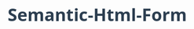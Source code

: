 # Semantic-Html-Form
<!DOCTYPE html>
<html lang="en">
<head>
    <meta charset="UTF-8">
    <meta name="viewport" content="width=device-width, initial-scale=1.0">
    <title>User Registration Form</title>
    <style>
        * {
            box-sizing: border-box;
            margin: 0;
            padding: 0;
            font-family: 'Segoe UI', Tahoma, Geneva, Verdana, sans-serif;
        }
        
        body {
            background-color: #f5f7f9;
            color: #333;
            line-height: 1.6;
            padding: 20px;
        }
        
        .container {
            max-width: 800px;
            margin: 0 auto;
            background: white;
            padding: 30px;
            border-radius: 10px;
            box-shadow: 0 4px 12px rgba(0, 0, 0, 0.1);
        }
        
        header {
            text-align: center;
            margin-bottom: 30px;
        }
        
        h1 {
            color: #2c3e50;
            margin-bottom: 10px;
            font-size: 2.2rem;
        }
        
        .description {
            color: #7f8c8d;
            font-size: 1.1rem;
            margin-bottom: 20px;
        }
        
        .form-section {
            margin-bottom: 30px;
            padding-bottom: 20px;
            border-bottom: 1px solid #eaeaea;
        }
        
        h2 {
            color: #3498db;
            margin-bottom: 15px;
            font-size: 1.5rem;
            display: flex;
            align-items: center;
        }
        
        h2::after {
            content: "";
            flex-grow: 1;
            height: 1px;
            background: #eaeaea;
            margin-left: 15px;
        }
        
        .form-group {
            margin-bottom: 20px;
        }
        
        label {
            display: block;
            margin-bottom: 8px;
            font-weight: 600;
            color: #2c3e50;
        }
        
        input[type="text"],
        input[type="email"],
        input[type="tel"],
        input[type="password"],
        select,
        textarea {
            width: 100%;
            padding: 12px;
            border: 1px solid #ddd;
            border-radius: 6px;
            font-size: 16px;
            transition: border-color 0.3s;
        }
        
        input:focus,
        select:focus,
        textarea:focus {
            border-color: #3498db;
            outline: none;
            box-shadow: 0 0 0 2px rgba(52, 152, 219, 0.2);
        }
        
        .radio-group, .checkbox-group {
            margin-top: 8px;
        }
        
        .radio-option, .checkbox-option {
            margin-bottom: 10px;
            display: flex;
            align-items: center;
        }
        
        .radio-option input, .checkbox-option input {
            margin-right: 10px;
        }
        
        .required {
            color: #e74c3c;
        }
        
        .help-text {
            font-size: 0.85rem;
            color: #7f8c8d;
            margin-top: 5px;
        }
        
        button {
            background: #3498db;
            color: white;
            border: none;
            padding: 14px 28px;
            font-size: 18px;
            border-radius: 6px;
            cursor: pointer;
            transition: background 0.3s;
            font-weight: 600;
            display: block;
            margin: 30px auto 10px;
            width: 100%;
            max-width: 250px;
        }
        
        button:hover {
            background: #2980b9;
        }
        
        footer {
            text-align: center;
            margin-top: 30px;
            color: #7f8c8d;
            font-size: 0.9rem;
        }
        
        @media (max-width: 600px) {
            .container {
                padding: 20px;
            }
            
            h1 {
                font-size: 1.8rem;
            }
        }
    </style>
</head>
<body>
    <div class="container">
        <header>
            <h1>User Registration Form</h1>
            <p class="description">Please fill out this form with the required information</p>
        </header>

        <form method="post" action="#">
            <!-- Personal Information Section -->
            <section class="form-section">
                <h2>Personal Information</h2>
                
                <div class="form-group">
                    <label for="fullname">Full Name <span class="required">*</span></label>
                    <input type="text" id="fullname" name="fullname" required aria-required="true">
                </div>
                
                <div class="form-group">
                    <label for="email">Email Address <span class="required">*</span></label>
                    <input type="email" id="email" name="email" required aria-required="true">
                    <p class="help-text">Please enter a valid email address</p>
                </div>
                
                <div class="form-group">
                    <label for="phone">Phone Number</label>
                    <input type="tel" id="phone" name="phone" pattern="[0-9]{3}-[0-9]{3}-[0-9]{4}" placeholder="Format: 123-456-7890">
                </div>
                
                <div class="form-group">
                    <label for="dob">Date of Birth</label>
                    <input type="text" id="dob" name="dob" placeholder="MM/DD/YYYY">
                </div>
            </section>

            <!-- Account Information Section -->
            <section class="form-section">
                <h2>Account Information</h2>
                
                <div class="form-group">
                    <label for="username">Username <span class="required">*</span></label>
                    <input type="text" id="username" name="username" required aria-required="true">
                    <p class="help-text">Must be 5-15 characters long</p>
                </div>
                
                <div class="form-group">
                    <label for="password">Password <span class="required">*</span></label>
                    <input type="password" id="password" name="password" required aria-required="true">
                    <p class="help-text">Must contain at least one number and one uppercase letter</p>
                </div>
                
                <div class="form-group">
                    <label for="confirm-password">Confirm Password <span class="required">*</span></label>
                    <input type="password" id="confirm-password" name="confirm-password" required aria-required="true">
                </div>
            </section>

            <!-- Preferences Section -->
            <section class="form-section">
                <h2>Preferences</h2>
                
                <div class="form-group">
                    <label>Communication Preferences</label>
                    <div class="checkbox-group">
                        <div class="checkbox-option">
                            <input type="checkbox" id="email-news" name="comm-pref" value="email-news">
                            <label for="email-news">Email Newsletter</label>
                        </div>
                        <div class="checkbox-option">
                            <input type="checkbox" id="sms" name="comm-pref" value="sms">
                            <label for="sms">SMS Updates</label>
                        </div>
                        <div class="checkbox-option">
                            <input type="checkbox" id="push" name="comm-pref" value="push">
                            <label for="push">Push Notifications</label>
                        </div>
                    </div>
                </div>
                
                <div class="form-group">
                    <label for="theme">Theme Preference</label>
                    <select id="theme" name="theme">
                        <option value="">Please select</option>
                        <option value="light">Light</option>
                        <option value="dark">Dark</option>
                        <option value="system">Use System Setting</option>
                    </select>
                </div>
            </section>

            <!-- Additional Information Section -->
            <section class="form-section">
                <h2>Additional Information</h2>
                
                <div class="form-group">
                    <label for="bio">Short Bio</label>
                    <textarea id="bio" name="bio" rows="4" placeholder="Tell us a little about yourself"></textarea>
                </div>
                
                <div class="form-group">
                    <label>How did you hear about us?</label>
                    <div class="radio-group">
                        <div class="radio-option">
                            <input type="radio" id="friend" name="referral" value="friend">
                            <label for="friend">Friend or Colleague</label>
                        </div>
                        <div class="radio-option">
                            <input type="radio" id="search" name="referral" value="search">
                            <label for="search">Search Engine</label>
                        </div>
                        <div class="radio-option">
                            <input type="radio" id="social" name="referral" value="social">
                            <label for="social">Social Media</label>
                        </div>
                        <div class="radio-option">
                            <input type="radio" id="other" name="referral" value="other">
                            <label for="other">Other</label>
                        </div>
                    </div>
                </div>
            </section>

            <!-- Terms and Submission -->
            <section class="form-section">
                <div class="form-group">
                    <div class="checkbox-option">
                        <input type="checkbox" id="terms" name="terms" required aria-required="true">
                        <label for="terms">I agree to the Terms and Conditions <span class="required">*</span></label>
                    </div>
                </div>
                
                <button type="submit">Create Account</button>
            </section>
        </form>

        <footer>
            <p>© 2023 Example Company. All rights reserved.</p>
        </footer>
    </div>
</body>
</html>
